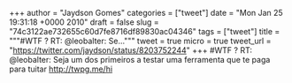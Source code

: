 
+++
author = "Jaydson Gomes"
categories = ["tweet"]
date = "Mon Jan 25 19:31:18 +0000 2010"
draft = false
slug = "74c3122ae732655c60d7fe8716df89830ac04346"
tags = ["tweet"]
title = """#WTF ? RT: @leobalter: Se..."""
tweet = true
micro = true
tweet_url = "https://twitter.com/jaydson/status/8203752244"
+++
#WTF ? RT: @leobalter: Seja um dos primeiros a testar uma ferramenta que te paga para tuitar http://twpg.me/hi

